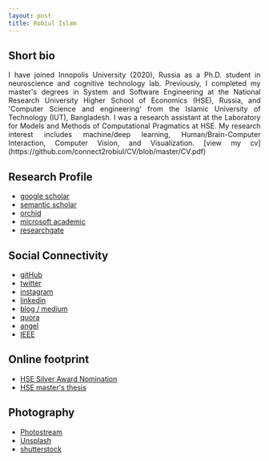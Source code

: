 ```yaml
---
layout: post
title: Robiul Islam 
---
```


## Short bio


<p style='text-align: justify;'> I have joined Innopolis University (2020), Russia as a Ph.D. student in neuroscience and cognitive technology lab. Previously, I completed my master's degrees in System and Software Engineering at the National Research University Higher School of Economics (HSE), Russia, and 'Computer Science and engineering' from the Islamic University of Technology (IUT), Bangladesh. I was a research assistant at the Laboratory for Models and Methods of Computational Pragmatics at HSE. My research interest includes machine/deep learning, Human/Brain-Computer Interaction, Computer Vision, and Visualization. [view my cv](https://github.com/connect2robiul/CV/blob/master/CV.pdf) 
</p>


## Research Profile 

- [google scholar](https://scholar.google.com/citations?user=gjOAjPUAAAAJ&hl=en&authuser=1)
- [semantic scholar](https://www.semanticscholar.org/author/Robiul-Islam/51314321)
- [orchid](https://orcid.org/0000-0002-3704-8409)
- [microsoft academic](https://academic.microsoft.com/profile/j09i12g8-5355-4889-8e5g-ehj5i2h080e0/RobiulIslam/institutions?pi=1)
- [researchgate](https://www.researchgate.net/profile/Robiul_Islam)


## Social Connectivity 

- [gitHub](https://github.com/connect2robiul)
- [twitter](https://twitter.com/connect2robiul)
- [instagram](https://www.instagram.com/connect2robiul/)
- [linkedin](https://www.linkedin.com/in/connect2robiul/)
- [blog / medium](https://medium.com/@connect2robiul)
- [quora](https://www.quora.com/profile/Robiul-Islam-1)
- [angel](https://angel.co/connect2robiul)
- [IEEE](https://ieee-collabratec.ieee.org/app/p/connect2robiul)

## Online footprint 

- [HSE Silver Award Nomination](https://www.hse.ru/gold/cm/silver/2019/robiul)
- [HSE master's thesis](https://www.hse.ru/en/edu/vkr/366819729)

## Photography 

- [Photostream](https://www.flickr.com/photos/connect2robiul/)
- [Unsplash](https://unsplash.com/@connect2robiul)
- [shutterstock](https://www.shutterstock.com/g/conenct2robiul?rid=260163502)
